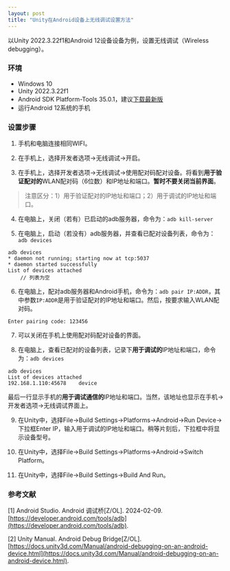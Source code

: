 ```yaml
---
layout: post
title: "Unity在Android设备上无线调试设置方法"
---
```


以Unity 2022.3.22f1和Android 12设备设备为例，设置无线调试（Wireless debugging）。

### 环境

- Windows 10
- Unity 2022.3.22f1
- Android SDK Platform-Tools 35.0.1，建议[下载最新版](https://developer.android.com/tools/releases/platform-tools)
- 运行Android 12系统的手机

### 设置步骤

1. 手机和电脑连接相同WIFI。

2. 在手机上，选择开发者选项->无线调试->开启。

3. 在手机上，选择开发者选项->无线调试->使用配对码配对设备。将看到**用于验证配对的**WLAN配对码（6位数）和IP地址和端口。**暂时不要关闭当前界面**。

> 注意区分：1）用于验证配对的IP地址和端口；2）用于调试的IP地址和端口。

4. 在电脑上，关闭（若有）已启动的adb服务器，命令为：`adb kill-server`

5. 在电脑上，启动（若没有）adb服务器，并查看已配对设备列表，命令为：`adb devices`

```
adb devices
* daemon not running; starting now at tcp:5037
* daemon started successfully
List of devices attached
	// 列表为空
```

6. 在电脑上，配对adb服务器和Android手机，命令为：`adb pair IP:ADDR`，其中参数`IP:ADDR`是用于验证配对的IP地址和端口。然后，按要求输入WLAN配对码。

```
Enter pairing code: 123456
```

7. 可以关闭在手机上使用配对码配对设备的界面。

8. 在电脑上，查看已配对的设备列表，记录下**用于调试的**IP地址和端口，命令为：`adb devices`

```
adb devices
List of devices attached
192.168.1.110:45678    device
```

最后一行显示手机的**用于调试通信的**IP地址和端口。当然，该地址也显示在手机->开发者选项->无线调试界面上。

9. 在Unity中，选择File->Build Settings->Platforms->Android->Run Device->下拉框Enter IP，输入用于调试的IP地址和端口。稍等片刻后，下拉框中将显示设备型号。

10. 在Unity中，选择File->Build Settings->Platforms->Android->Switch Platform。

11. 在Unity中，选择File->Build Settings->Build And Run。

### 参考文献

[1] Android Studio. Android 调试桥[Z/OL]. 2024-02-09. [https://developer.android.com/tools/adb](https://developer.android.com/tools/adb). 

[2] Unity Manual. Android Debug Bridge[Z/OL]. [https://docs.unity3d.com/Manual/android-debugging-on-an-android-device.html](https://docs.unity3d.com/Manual/android-debugging-on-an-android-device.html). 
